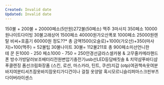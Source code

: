 ```yaml
---
Created: Invalid date
Updated: Invalid date
---
```

150불 + 200불 + 20000페소(5만원)272불(50페소) 맥주 3마사지 350페소 10000원나이트다이빙 30불고래상어 1500페소 40000원가오산폭포 1000페소 25000원렌탈 비씨+호흡기 60000원 정도??* 총 금액1500(오슬로)+1000(가오산)+350(마사지)+100(맥주) = 52불팁 30불나이트 30불= 112불211호 총 900페소미선언니한테 꾼 돈1000 - 250 페소1000 - 750 = 250안경선글라스셀카봉 & 고무줄카메라핸드폰 방수가방달러보조배터리전원변압기충전기usb선LED등담배칫솔 & 치약샴푸바디샴푸클렌징 폼선크림화장품 (스킨, 로션, 마스카라, 틴트, 쿠션)지갑 (otp)여권책속옷여분바지여분티셔츠잠옷바지잠옷티가디건이나 걸칠 옷양말 혹시모르니슬리퍼마스크핀부츠다이버라이센스
